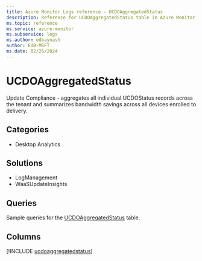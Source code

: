 ```yaml
---
title: Azure Monitor Logs reference - UCDOAggregatedStatus
description: Reference for UCDOAggregatedStatus table in Azure Monitor Logs.
ms.topic: reference
ms.service: azure-monitor
ms.subservice: logs
ms.author: edbaynash
author: EdB-MSFT
ms.date: 02/26/2024
---
```


# UCDOAggregatedStatus

Update Compliance - aggregates all individual UCDOStatus records across the tenant and summarizes bandwidth savings across all devices enrolled to delivery.


## Categories

- Desktop Analytics

## Solutions

- LogManagement
- WaaSUpdateInsights

## Queries

 Sample queries for the [UCDOAggregatedStatus](../queries/ucdoaggregatedstatus.md) table.


## Columns
  
[!INCLUDE [ucdoaggregatedstatus](.././tables/includes/ucdoaggregatedstatus-include.md)]
